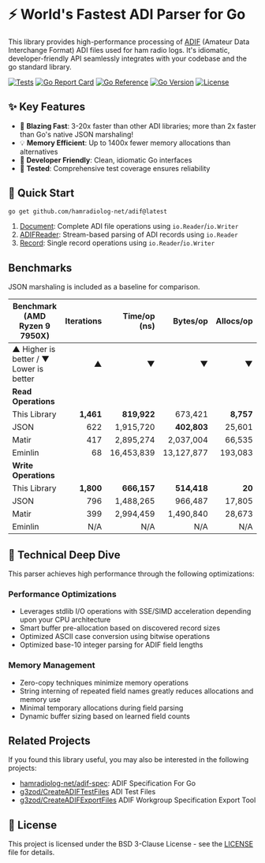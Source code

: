 # ⚡ World's Fastest ADI Parser for Go

This library provides high-performance processing of [ADIF](https://adif.org/) (Amateur Data Interchange Format) ADI files used for ham radio logs.
It's idiomatic, developer-friendly API seamlessly integrates with your codebase and the go standard library.

[![Tests](https://github.com/hamradiolog-net/adif/actions/workflows/test.yml/badge.svg)](https://github.com/hamradiolog-net/adif/actions/workflows/test.yml)
[![Go Report Card](https://goreportcard.com/badge/github.com/hamradiolog-net/adif)](https://goreportcard.com/report/github.com/hamradiolog-net/adif)
[![Go Reference](https://pkg.go.dev/badge/github.com/hamradiolog-net/adif.svg)](https://pkg.go.dev/github.com/hamradiolog-net/adif)
[![Go Version](https://img.shields.io/github/go-mod/go-version/hamradiolog-net/adif)](https://github.com/hamradiolog-net/adif/blob/main/go.mod)
[![License](https://img.shields.io/github/license/hamradiolog-net/adif)](https://github.com/hamradiolog-net/adif/blob/main/LICENSE)

## ✨ Key Features

- 🚀 **Blazing Fast**: 3-20x faster than other ADI libraries; more than 2x faster than Go's native JSON marshaling!
- 💡 **Memory Efficient**: Up to 1400x fewer memory allocations than alternatives
- 🔧 **Developer Friendly**: Clean, idiomatic Go interfaces
- 🔬 **Tested**: Comprehensive test coverage ensures reliability

## 🚀 Quick Start

```bash
go get github.com/hamradiolog-net/adif@latest
```

1) [Document](./example_document_test.go): Complete ADI file operations using `io.Reader`/`io.Writer`
2) [ADIFReader](./example_adireader_test.go): Stream-based parsing of ADI records using `io.Reader`
3) [Record](./example_record_test.go): Single record operations using `io.Reader`/`io.Writer`

## Benchmarks

JSON marshaling is included as a baseline for comparison.

| Benchmark  (AMD Ryzen 9 7950X)             | Iterations | Time/op (ns) | Bytes/op    | Allocs/op   |
|--------------------------------------------|----------:|---------------:|------------:|-----------:|
| ▲ Higher is better / ▼ Lower is better     |         ▲ |              ▼ |           ▼ |          ▼ |
| **Read Operations**                        |           |                |             |            |
| This Library                               | **1,461** |    **819,922** |   673,421   | **8,757**  |
| JSON                                       |     622   |    1,915,720   | **402,803** |   25,601   |
| Matir                                      |     417   |    2,895,274   | 2,037,004   |   66,535   |
| Eminlin                                    |      68   |   16,453,839   |13,127,877   |  193,083   |
| **Write Operations**                       |           |                |             |            |
| This Library                               | **1,800** |    **666,157** | **514,418** |     **20** |
| JSON                                       |     796   |    1,488,265   |   966,487   |   17,805   |
| Matir                                      |     399   |    2,994,459   | 1,490,840   |   28,673   |
| Eminlin                                    |     N/A   |          N/A   |       N/A   |      N/A   |

## 🔧 Technical Deep Dive

This parser achieves high performance through the following optimizations:

### Performance Optimizations

- Leverages stdlib I/O operations with SSE/SIMD acceleration depending upon your CPU architecture
- Smart buffer pre-allocation based on discovered record sizes
- Optimized ASCII case conversion using bitwise operations
- Optimized base-10 integer parsing for ADIF field lengths

### Memory Management

- Zero-copy techniques minimize memory operations
- String interning of repeated field names greatly reduces allocations and memory use
- Minimal temporary allocations during field parsing
- Dynamic buffer sizing based on learned field counts

## Related Projects

If you found this library useful, you may also be interested in the following projects:

- [hamradiolog-net/adif-spec](https://github.com/hamradiolog-net/adif-spec): ADIF Specification For Go
- [g3zod/CreateADIFTestFiles](https://github.com/g3zod/CreateADIFTestFiles) ADI Test Files
- [g3zod/CreateADIFExportFiles](https://github.com/g3zod/CreateADIFExportFiles) ADIF Workgroup Specification Export Tool

## 📝 License

This project is licensed under the BSD 3-Clause License - see the [LICENSE](LICENSE) file for details.
